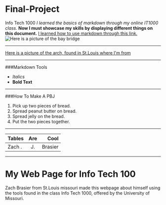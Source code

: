 # Final-Project
Info Tech 1000
_I learned the basics of markdown through my online IT1000 class._
**Now I must showcase my skills by displaying different things on this document.**
[I learned how to use markdown through this link.](https://www.markdowntutorial.com/conclusion/)
![Here is a picture of the bay bridge](https://f.dale.onl/mu/all/photos/BayBridge.jpg)
___
[Here is a picture of the arch, found in St.Louis where I'm from](https://www.google.com/url?sa=i&source=images&cd=&ved=2ahUKEwiTsvbT15_mAhUP2qwKHaJUD98Qjhx6BAgBEAI&url=https%3A%2F%2Fscience.howstuffworks.com%2Fengineering%2Farchitecture%2Fst-louis-arch.htm&psig=AOvVaw0I8VcPS6fdBdy85_JUM3tz&ust=1575675726712715)
***
###Markdown Tools
* _Italics_
* **Bold Text**
***
###How To Make A PBJ
1. Pick up two pieces of bread.
2. Spread peanut butter on bread.
3. Spread jelly on the bread.
4. Put the two pieces together. 
---
| Tables | Are  | Cool  |
|--------|:----:|------:|
|Zach .  |J.    |Brasier|
***
<!DOCTYPE html>
<html>
<head>
<meta charset="UTF-8">
<title>Page Title</title>
</head>
<body>
<h1>My Web Page for Info Tech 100</h1>
<p>Zach Brasier from St.Louis missouri made this webpage about himself using the tools found in the class Info Tech 1000, offered by the University of Missouri.</p>
